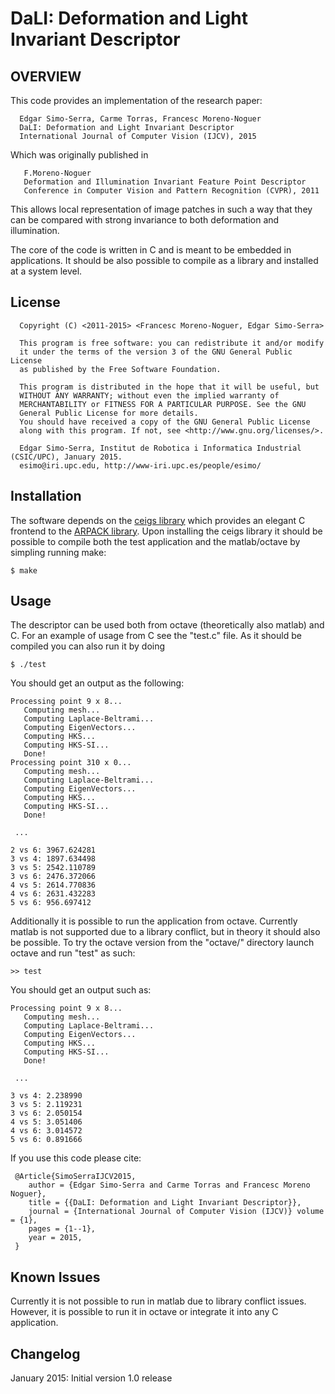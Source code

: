DaLI: Deformation and Light Invariant Descriptor
================================================


OVERVIEW
--------

This code provides an implementation of the research paper:

```
  Edgar Simo-Serra, Carme Torras, Francesc Moreno-Noguer
  DaLI: Deformation and Light Invariant Descriptor
  International Journal of Computer Vision (IJCV), 2015
```

Which was originally published in

```
   F.Moreno-Noguer
   Deformation and Illumination Invariant Feature Point Descriptor
   Conference in Computer Vision and Pattern Recognition (CVPR), 2011
```

This allows local representation of image patches in such a way that they can be compared with strong invariance to both deformation and illumination.

The core of the code is written in C and is meant to be embedded in applications. It should be also possible to compile as a library and installed at a system level.


License
-------

```
  Copyright (C) <2011-2015> <Francesc Moreno-Noguer, Edgar Simo-Serra>

  This program is free software: you can redistribute it and/or modify
  it under the terms of the version 3 of the GNU General Public License
  as published by the Free Software Foundation.

  This program is distributed in the hope that it will be useful, but
  WITHOUT ANY WARRANTY; without even the implied warranty of
  MERCHANTABILITY or FITNESS FOR A PARTICULAR PURPOSE. See the GNU
  General Public License for more details.      
  You should have received a copy of the GNU General Public License
  along with this program. If not, see <http://www.gnu.org/licenses/>.

  Edgar Simo-Serra, Institut de Robotica i Informatica Industrial (CSIC/UPC), January 2015.
  esimo@iri.upc.edu, http://www-iri.upc.es/people/esimo/
```


Installation
------------

The software depends on the [ceigs library](https://github.com/bobbens/ceigs) which provides an elegant C frontend to the [ARPACK library](http://www.caam.rice.edu/software/ARPACK/). Upon installing the ceigs library it should be possible to compile both the test application and the matlab/octave by simpling running make:

```
$ make
```


Usage
-----

The descriptor can be used both from octave (theoretically also matlab) and C. For an example of usage from C see the "test.c" file. As it should be compiled you can also run it by doing

```
$ ./test
```

You should get an output as the following:

```
Processing point 9 x 8...
   Computing mesh...
   Computing Laplace-Beltrami...
   Computing EigenVectors...
   Computing HKS...
   Computing HKS-SI...
   Done!
Processing point 310 x 0...
   Computing mesh...
   Computing Laplace-Beltrami...
   Computing EigenVectors...
   Computing HKS...
   Computing HKS-SI...
   Done!

 ...

2 vs 6: 3967.624281
3 vs 4: 1897.634498
3 vs 5: 2542.110789
3 vs 6: 2476.372066
4 vs 5: 2614.770836
4 vs 6: 2631.432283
5 vs 6: 956.697412
```

Additionally it is possible to run the application from octave. Currently matlab is not supported due to a library conflict, but in theory it should also be possible. To try the octave version from the "octave/" directory launch octave and run "test" as such:

```
>> test
```

You should get an output such as:

```
Processing point 9 x 8...
   Computing mesh...
   Computing Laplace-Beltrami...
   Computing EigenVectors...
   Computing HKS...
   Computing HKS-SI...
   Done!

 ...

3 vs 4: 2.238990
3 vs 5: 2.119231
3 vs 6: 2.050154
4 vs 5: 3.051406
4 vs 6: 3.014572
5 vs 6: 0.891666
```

If you use this code please cite:

```
 @Article{SimoSerraIJCV2015,
    author = {Edgar Simo-Serra and Carme Torras and Francesc Moreno Noguer},
    title = {{DaLI: Deformation and Light Invariant Descriptor}},
    journal = {International Journal of Computer Vision (IJCV)} volume = {1},
    pages = {1--1},
    year = 2015,
 }
```

Known Issues
------------

Currently it is not possible to run in matlab due to library conflict issues. However, it is possible to run it in octave or integrate it into any C application.


Changelog
---------

January 2015: Initial version 1.0 release



